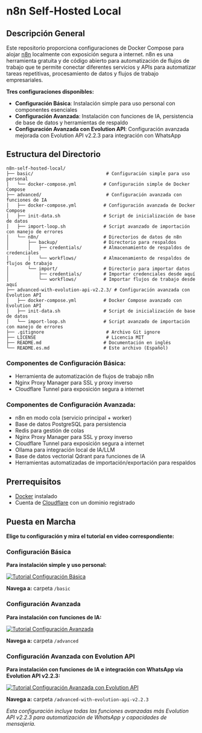 # n8n Self-Hosted Local

## Descripción General

Este repositorio proporciona configuraciones de Docker Compose para alojar [n8n](https://n8n.io/) localmente con exposición segura a internet. n8n es una herramienta gratuita y de código abierto para automatización de flujos de trabajo que te permite conectar diferentes servicios y APIs para automatizar tareas repetitivas, procesamiento de datos y flujos de trabajo empresariales.

**Tres configuraciones disponibles:**

- **Configuración Básica**: Instalación simple para uso personal con componentes esenciales
- **Configuración Avanzada**: Instalación con funciones de IA, persistencia de base de datos y herramientas de respaldo
- **Configuración Avanzada con Evolution API**: Configuración avanzada mejorada con Evolution API v2.2.3 para integración con WhatsApp

## Estructura del Directorio

```
n8n-self-hosted-local/
├── basic/                           # Configuración simple para uso personal
│   └── docker-compose.yml          # Configuración simple de Docker Compose
├── advanced/                        # Configuración avanzada con funciones de IA
│   ├── docker-compose.yml          # Configuración avanzada de Docker Compose
│   ├── init-data.sh                # Script de inicialización de base de datos
│   ├── import-loop.sh              # Script avanzado de importación con manejo de errores
│   └── n8n/                        # Directorios de datos de n8n
│       ├── backup/                 # Directorio para respaldos
│       │   ├── credentials/        # Almacenamiento de respaldos de credenciales
│       │   └── workflows/          # Almacenamiento de respaldos de flujos de trabajo
│       └── import/                 # Directorio para importar datos
│           ├── credentials/        # Importar credenciales desde aquí
│           └── workflows/          # Importar flujos de trabajo desde aquí
├── advanced-with-evolution-api-v2.2.3/ # Configuración avanzada con Evolution API
│   ├── docker-compose.yml          # Docker Compose avanzado con Evolution API
│   ├── init-data.sh                # Script de inicialización de base de datos
│   └── import-loop.sh              # Script avanzado de importación con manejo de errores
├── .gitignore                       # Archivo Git ignore
├── LICENSE                          # Licencia MIT
├── README.md                       # Documentación en inglés
└── README.es.md                    # Este archivo (Español)
```

### Componentes de Configuración Básica:

- Herramienta de automatización de flujos de trabajo n8n
- Nginx Proxy Manager para SSL y proxy inverso
- Cloudflare Tunnel para exposición segura a internet

### Componentes de Configuración Avanzada:

- n8n en modo cola (servicio principal + worker)
- Base de datos PostgreSQL para persistencia
- Redis para gestión de colas
- Nginx Proxy Manager para SSL y proxy inverso
- Cloudflare Tunnel para exposición segura a internet
- Ollama para integración local de IA/LLM
- Base de datos vectorial Qdrant para funciones de IA
- Herramientas automatizadas de importación/exportación para respaldos

## Prerrequisitos

- [Docker](https://docs.docker.com/get-docker/) instalado
- Cuenta de [Cloudflare](https://www.cloudflare.com/) con un dominio registrado

## Puesta en Marcha

**Elige tu configuración y mira el tutorial en video correspondiente:**

### Configuración Básica

**Para instalación simple y uso personal:**

[![Tutorial Configuración Básica](https://img.youtube.com/vi/GJid000lZsY/maxresdefault.jpg)](https://youtu.be/GJid000lZsY "Tutorial Configuración Básica n8n")

**Navega a:** carpeta `/basic`

### Configuración Avanzada

**Para instalación con funciones de IA:**

[![Tutorial Configuración Avanzada](https://img.youtube.com/vi/FyXjwv_oZuc/maxresdefault.jpg)](https://youtu.be/FyXjwv_oZuc "Tutorial Configuración Avanzada n8n")

**Navega a:** carpeta `/advanced`

### Configuración Avanzada con Evolution API

**Para instalación con funciones de IA e integración con WhatsApp vía Evolution API v2.2.3:**

[![Tutorial Configuración Avanzada con Evolution API](https://img.youtube.com/vi/xKtVkRx3-5I/maxresdefault.jpg)](https://youtu.be/xKtVkRx3-5I "Tutorial Configuración Avanzada n8n con Evolution API")

**Navega a:** carpeta `/advanced-with-evolution-api-v2.2.3`

_Esta configuración incluye todas las funciones avanzadas más Evolution API v2.2.3 para automatización de WhatsApp y capacidades de mensajería._
